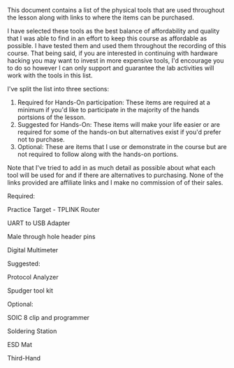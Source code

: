 This document contains a list of the physical tools that are used throughout the lesson along with links to where the items can be purchased. 

I have selected these tools as the best balance of affordability and quality that I was able to find in an effort to keep this course as affordable as possible. I have tested them and used them throughout the recording of this course. That being said, if you are interested in continuing with hardware hacking you may want to invest in more expensive tools, I'd encourage you to do so however I can only support and guarantee the lab activities will work with the tools in this list. 

I've split the list into three sections:

1. Required for Hands-On participation: These items are required at a minimum if you'd like to participate in the majority of the hands portsions of the lesson.
2. Suggested for Hands-On: These items will make your life easier or are required for some of the hands-on but alternatives exist if you'd prefer not to purchase.
3. Optional: These are items that I use or demonstrate in the course but are not required to follow along with the hands-on portions. 

Note that I've tried to add in as much detail as possible about what each tool will be used for and if there are alternatives to purchasing. 
None of the links provided are affiliate links and I make no commission of of their sales. 

Required:

Practice Target - TPLINK Router

UART to USB Adapter 

Male through hole header pins

Digital Multimeter

Suggested:

Protocol Analyzer

Spudger tool kit

Optional:

SOIC 8 clip and programmer

Soldering Station

ESD Mat

Third-Hand
